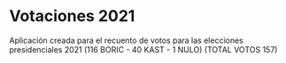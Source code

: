 # Votaciones 2021
Aplicación creada para el recuento de votos para las elecciones presidenciales 2021 (116 BORIC - 40 KAST - 1 NULO) (TOTAL VOTOS 157)
